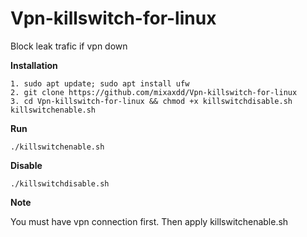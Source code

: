# Vpn-killswitch-for-linux
Block leak trafic if vpn down

<b>Installation</b>
```
1. sudo apt update; sudo apt install ufw
2. git clone https://github.com/mixaxdd/Vpn-killswitch-for-linux
3. cd Vpn-killswitch-for-linux && chmod +x killswitchdisable.sh killswitchenable.sh
```
<b>Run</b>
```
./killswitchenable.sh
```
<b>Disable</b>
```
./killswitchdisable.sh
```
<b>Note</b>

You must have vpn connection first. Then apply killswitchenable.sh
